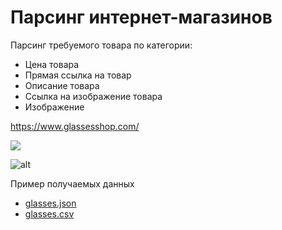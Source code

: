 # Парсинг интернет-магазинов

Парсинг требуемого товара по категории:
+ Цена товара
+ Прямая ссылка на товар
+ Описание товара
+ Ссылка на изображение товара
+ Изображение

https://www.glassesshop.com/

![](/images/2020-06-07_12-54-09.png)

![alt](/images/2020-06-07_12-55-14.png)

Пример получаемых данных
+ [glasses.json](/images/glasses.json)
+ [glasses.csv](/images/glasses.csv)
 
